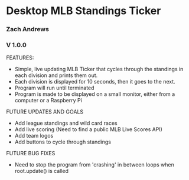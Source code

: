 # Desktop MLB Standings Ticker
### Zach Andrews
### V 1.0.0

FEATURES:
- Simple, live updating MLB Ticker that cycles through the standings in each division and prints them out. 
- Each division is displayed for 10 seconds, then it goes to the next.
- Program will run until terminated
- Program is made to be displayed on a small monitor, either from a computer or a Raspberry Pi

FUTURE UPDATES AND GOALS
- Add league standings and wild card races
- Add live scoring (Need to find a public MLB Live Scores API)
- Add team logos
- Add buttons to cycle through standings

FUTURE BUG FIXES
- Need to stop the program from 'crashing' in between loops when root.update() is called




